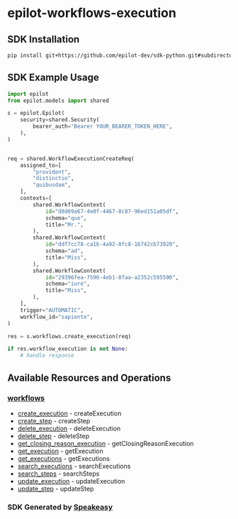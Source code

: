 # epilot-workflows-execution

<!-- Start SDK Installation -->
## SDK Installation

```bash
pip install git+https://github.com/epilot-dev/sdk-python.git#subdirectory=workflows_execution
```
<!-- End SDK Installation -->

## SDK Example Usage
<!-- Start SDK Example Usage -->
```python
import epilot
from epilot.models import shared

s = epilot.Epilot(
    security=shared.Security(
        bearer_auth="Bearer YOUR_BEARER_TOKEN_HERE",
    ),
)


req = shared.WorkflowExecutionCreateReq(
    assigned_to=[
        "provident",
        "distinctio",
        "quibusdam",
    ],
    contexts=[
        shared.WorkflowContext(
            id="d8d69a67-4e0f-4467-8c87-96ed151a05df",
            schema="quo",
            title="Mr.",
        ),
        shared.WorkflowContext(
            id="ddf7cc78-ca1b-4a92-8fc8-16742cb73920",
            schema="ad",
            title="Miss",
        ),
        shared.WorkflowContext(
            id="29396fea-7596-4eb1-8faa-a2352c595590",
            schema="iure",
            title="Miss",
        ),
    ],
    trigger="AUTOMATIC",
    workflow_id="sapiente",
)

res = s.workflows.create_execution(req)

if res.workflow_execution is not None:
    # handle response
```
<!-- End SDK Example Usage -->

<!-- Start SDK Available Operations -->
## Available Resources and Operations


### [workflows](docs/workflows/README.md)

* [create_execution](docs/workflows/README.md#create_execution) - createExecution
* [create_step](docs/workflows/README.md#create_step) - createStep
* [delete_execution](docs/workflows/README.md#delete_execution) - deleteExecution
* [delete_step](docs/workflows/README.md#delete_step) - deleteStep
* [get_closing_reason_execution](docs/workflows/README.md#get_closing_reason_execution) - getClosingReasonExecution
* [get_execution](docs/workflows/README.md#get_execution) - getExecution
* [get_executions](docs/workflows/README.md#get_executions) - getExecutions
* [search_executions](docs/workflows/README.md#search_executions) - searchExecutions
* [search_steps](docs/workflows/README.md#search_steps) - searchSteps
* [update_execution](docs/workflows/README.md#update_execution) - updateExecution
* [update_step](docs/workflows/README.md#update_step) - updateStep
<!-- End SDK Available Operations -->

### SDK Generated by [Speakeasy](https://docs.speakeasyapi.dev/docs/using-speakeasy/client-sdks)
